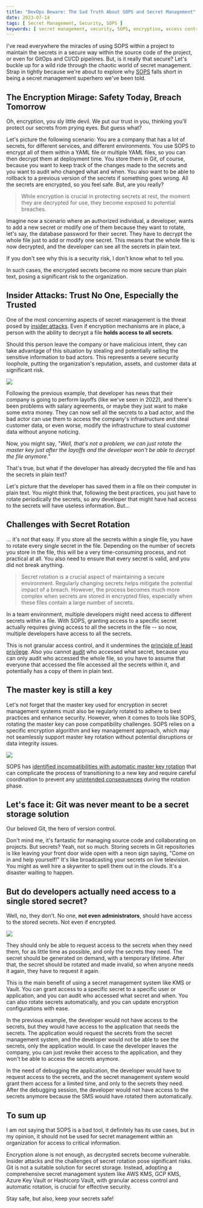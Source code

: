```yaml
---
title: "DevOps Beware: The Sad Truth About SOPS and Secret Management"
date: 2023-07-14
tags: [ Secret Management, Security, SOPS ]
keywords: [ secret management, security, SOPS, encryption, access control, insider attacks, secret rotation, decrypted secrets, vulnerabilities, risk, bad actors, collaboration, granularity, auditing, compliance, trade-offs, alternative solutions, fine-grained access control ]
---
```


I've read everywhere the miracles of using SOPS within a project to maintain the secrets in a secure way within the
source
code of the project, or even for GitOps and CI/CD pipelines. But, is it really that secure?
Let's buckle up for a wild ride through the chaotic world of secret management. Strap in tightly because we're about to
explore why [SOPS](https://github.com/getsops/sops) falls short in being a secret management superhero we've been told.

## The Encryption Mirage: Safety Today, Breach Tomorrow

Oh, encryption, you sly little devil. We put our trust in you, thinking you'll protect our secrets from prying eyes. But
guess what?

Let's picture the following scenario: You are a company that has a lot of secrets, for different services, and
different environments. You use SOPS to encrypt all of them within a YAML file or multiple YAML files, so you can
then decrypt them at deployment time. You store them in Git, of course, because you want to keep track of the changes
made to the secrets and you want to audit who changed what and when. You also want to be able to rollback to a previous
version of the secrets if something goes wrong.
All the secrets are encrypted, so you feel safe. But, are you really?

> While encryption is crucial in protecting secrets at rest, the moment they are decrypted for use, they become exposed
> to potential breaches.

Imagine now a scenario where an authorized individual, a developer, wants to add a new secret or modify one of them
because they want to rotate, let's say, the database password for their secret. They have to decrypt the whole file just
to add or modify one secret. This means that the whole file is now decrypted, and the developer can see all the secrets
in plain text.

If you don't see why this is a security risk, I don't know what to tell you.

In such cases, the encrypted secrets become no more secure than plain text, posing a significant risk to the
organization.

## Insider Attacks: Trust No One, Especially the Trusted

One of the most concerning aspects of secret management is the threat posed
by [insider attacks](https://www.ibm.com/topics/insider-threats). Even if encryption
mechanisms are in place, a person with the ability to decrypt a file **holds access to all secrets**.

Should this person leave the company or have malicious intent, they can take advantage of this situation by stealing and
potentially selling the sensitive information to bad actors. This represents a severe security loophole, putting the
organization's reputation, assets, and customer data at significant risk.

![](/images/meme-zero-trust.png)

Following the previous example, that developer has news that their company is going to perform layoffs (like we've seen
in 2022), and there's been problems with salary agreements, or maybe they just want to make some extra money.
They can now sell all the secrets to a bad actor, and the bad actor can use them to access the company's infrastructure
and steal customer data, or even worse, modify the infrastructure to steal customer data without anyone noticing.

Now, you might say, _"Well, that's not a problem, we can just rotate the master key just after the layoffs and the
developer won't be able to decrypt the file anymore."_

That's true, but what if the developer has already decrypted the file and has the secrets in plain text?

Let's picture that the developer has saved them in a file on their computer in plain text.
You might think that, following the best practices, you just have to rotate periodically the secrets, so any developer
that might have had access to the secrets will have useless information. But...

## Challenges with Secret Rotation

... it's not that easy. If you store all the secrets within a single file, you have to rotate every single secret in
the file.
Depending on the number of secrets you store in the file, this will be a very time-consuming process, and not practical
at all. You also need to ensure that every secret is valid, and you did not break anything.

> Secret rotation is a crucial aspect of maintaining a secure environment. Regularly changing secrets helps mitigate the
> potential impact of a breach. However, the process becomes much more complex when secrets are stored in encrypted
> files,
> especially when these files contain a large number of secrets.

In a team environment, multiple developers might need access to different secrets within a file. With SOPS,
granting access to a specific secret actually requires giving access to all the secrets in the file -- so now, multiple
developers have access to all the secrets.

This is not granular access control, and it undermines
the [principle of least privilege](https://en.wikipedia.org/wiki/Principle_of_least_privilege). Also you
cannot [audit](https://en.wikipedia.org/wiki/Information_security_audit#Logical_security_audit)
who accessed what secret, because you can only audit who accessed the whole file, so you have to assume that everyone
that accessed the file accessed all the secrets within it, and potentially has a copy of them in plain text.

## The master key is still a key

Let's not forget that the master key used for encryption in secret management systems must also be regularly rotated to
adhere to best practices and enhance security. However, when it comes to tools like SOPS, rotating the master key can
pose compatibility challenges. SOPS relies on a specific encryption algorithm and key management approach, which may not
seamlessly support master key rotation without potential disruptions or data integrity issues.

![](/images/meme-master-key.png)

SOPS has [identified incompatibilities with automatic master key rotation](https://github.com/getsops/sops/issues/1135)
that can complicate the process of transitioning to a new key and require careful coordination to prevent
any [unintended
consequences](https://github.com/getsops/sops/issues/855) during the rotation phase.

## Let's face it: Git was never meant to be a secret storage solution

Our beloved Git, the hero of version control.

Don't mind me, it's fantastic for managing source code and collaborating on projects. But secrets? Yeah, not so much.
Storing secrets in Git repositories is like leaving your front door wide open with a neon sign saying, "Come on in and
help yourself!"
It's like broadcasting your secrets on live television. You might as well hire a skywriter to spell them out in the
clouds. It's a disaster waiting to happen.

## But do developers actually need access to a single stored secret?

Well, no, they don't. No one, **not even administrators**, should have access to the stored secrets. Not even if encrypted.

![](/images/meme-admin-opens-email-trojan.jpg)

They should only be able to request access to the secrets when they need them, for as little time as possible, and only the secrets
they need. The secret should be generated on demand, with a temporary lifetime. After that,
the secret should be rotated and made invalid, so when anyone needs it again, they have to request it again.

This is the main benefit of using a secret management system like KMS or Vault. You can grant access to a specific
secret to a specific user or application, and you can audit who accessed what secret and when. You can also rotate
secrets automatically, and you can update encryption configurations with ease.

In the previous example, the developer would not have access to the secrets, but they would have access to the
application that needs the secrets. The application would request the secrets from the secret management system, and
the developer would not be able to see the secrets, only the application would. In case the developer leaves the
company, you can just revoke their access to the application, and they won't be able to access the secrets anymore.

In the need of debugging the application, the developer would have to request access to the secrets, and the secret
management system would grant them access for a limited time, and only to the secrets they need. After the debugging
session, the developer would not have access to the secrets anymore because the SMS would have rotated them
automatically.

## To sum up

I am not saying that SOPS is a bad tool, it definitely has its use cases, but in my opinion,
it should not be used for secret management within an organization for access to critical information.

Encryption alone is not enough, as decrypted secrets become vulnerable. Insider attacks and the challenges of secret
rotation pose significant risks. Git is not a suitable solution for secret storage. Instead, adopting a comprehensive
secret management system like AWS KMS, GCP KMS, Azure Key Vault or Hashicorp Vault, with granular access control and
automatic rotation, is crucial for effective security.

Stay safe, but also, keep your secrets safe!
